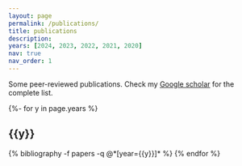 ```yaml
---
layout: page
permalink: /publications/
title: publications
description: 
years: [2024, 2023, 2022, 2021, 2020]
nav: true
nav_order: 1
---
```


<p>Some peer-reviewed publications. Check my <a href="https://scholar.google.it/citations?user=9V1_SGkAAAAJ&hl=en&oi=ao">Google scholar</a> for the complete list.</p>

<!-- _pages/publications.md -->
<div class="publications">

{%- for y in page.years %}
  <h2 class="year">{{y}}</h2>
  {% bibliography -f papers -q @*[year={{y}}]* %}
{% endfor %}

</div>

